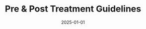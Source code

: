 ---
title: "Pre & Post Treatment Guidelines"
description: "Important pre and post treatment care instructions for Botox and dermal filler treatments at Still Time Beauty in Boulder, Colorado."
keywords: "Botox aftercare, dermal filler aftercare, treatment preparation Boulder, medical aesthetics care"
date: 2025-01-01
type: "page"
layout: "pre-post-treatment"
---
